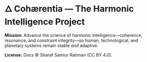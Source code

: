 # 🜂 Cohærentia — The Harmonic Intelligence Project


**Mission:** Advance the science of harmonic intelligence—coherence, resonance, and constraint integrity—so human, technological, and planetary systems remain stable *and* adaptive.


**License:** Docs © Sharaf Samiur Rahman (CC BY 4.0).
